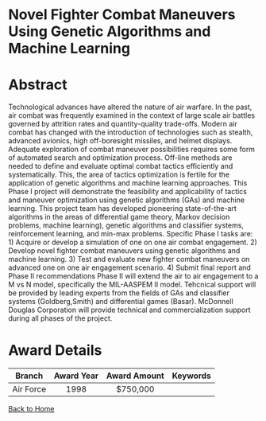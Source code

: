 
Novel Fighter Combat Maneuvers Using Genetic Algorithms and Machine Learning
============================================================================

# Abstract


Technological advances have altered the nature of air warfare.  In the past, air combat was frequently examined in the context of large scale air battles governed by attrition rates and quantity-quality trade-offs.  Modern air combat has changed with the introduction of technologies such as stealth, advanced avionics, high off-boresight missiles, and helmet displays.  Adequate exploration of combat maneuver possibilities requires some form of automated search and optimization process.  Off-line methods are needed to define and evaluate optimal combat tactics efficiently and systematically.  This, the area of tactics optimization is fertile for the application of genetic algorithms and machine learning approaches.  This Phase I project will demonstrate the feasibility and applicability of tactics and maneuver optimization using genetic algorithms (GAs) and machine learning.  This project team has developed pioneering state-of-the-art algorithms in the areas of differential game theory, Markov decision problems, machine learning), genetic algorithms and classifier systems, reinforcement learning, and min-max problems.  Specific Phase I tasks are:  1) Acquire or develop a simulation of one on one air combat engagement.  2)  Develop novel fighter combat maneuvers using genetic algorithms and machine learning.  3)  Test and evaluate new fighter combat maneuvers on advanced one on one air engagement scenario.  4)  Submit final report and Phase II recommendations Phase II will extend the air to air engagement to a M vs N model, specifically the MIL-AASPEM II model.  Tehcnical support will be provided by leading experts from the fields of GAs and classifier systems (Goldberg,Smith) and differential games (Basar).  McDonnell Douglas Corporation will provide technical and commercialization support during all phases of the project.  

# Award Details

|Branch|Award Year|Award Amount|Keywords|
| :---: | :---: | :---: | :---: |
|Air Force|1998|$750,000||
  
  


[Back to Home](https://github.com/chrischow/dod_sbir_awards/Reports/CC/#856)